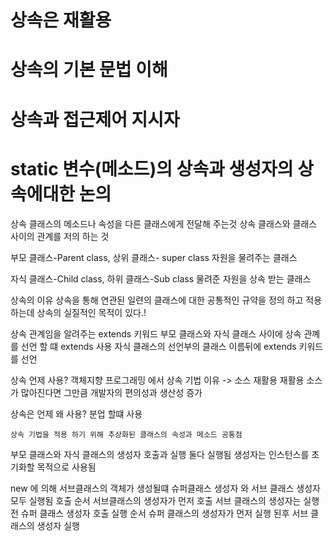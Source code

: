 # 상속은 재활용
# 상속의 기본 문법 이해
# 상속과 접근제어 지시자
# static 변수(메소드)의 상속과 생성자의 상속에대한 논의





상속 
    클래스의 메소드나 속성을 다른 클래스에게 전달해 주는것
    상속 클래스와 클래스 사이의 관계를 저의 하는 것

부모 클래스-Parent class, 상위 클래스- super class
    자원을 물려주는 클래스

자식 클래스-Child class, 하위 클래스-Sub class 
    물려준 자원을 상속 받는 클래스

상속의 이유
    상속을 통해 연관된 일련의 클래스에 대한 공통적인 규약을 정의 하고 적용 하는데 상속의 실질적인 목적이 있다.!

상속 관계임을 알려주는 extends 키워드
    부모 클래스와 자식 클래스 사이에 상속 관꼐를 선언 할 떄 extends 사용
    자식 클래스의 선언부의 클래스 이름뒤에 extends 키워드를 선언

상속 언제 사용?
    객체지향 프로그래밍 에서 상속 기법 이유 -> 소스 재활용
    재활용 소스가 많아진다면 그만큼 개발자의 편의성과 생산성 증가 


상속은 언제 왜 사용?
    분업 할떄 사용

    상속 기법을 적용 하기 위해 추상화된 클래스의 속성과 메소드 공통점

부모 클래스와 자식 클래스의 생성자 호출과 실행
    둘다 실행됨 생성자는 인스턴스를 초기화할 목적으로 사용됨
    
new 에 의해 서브클래스의 객체가 생성될떄
    슈퍼클래스 생성자 와 서브 클래스 생성자 모두 실행됨
    호출 순서
        서브클래스의 생성자가 먼저 호출 서브 클래스의 생성자는 실행 전 슈퍼 클래스 생성자 호출
    실행 순서 
        슈퍼 클래스의 생성자가 먼저 실행 된후 서브 클래스의 생성자 실행




